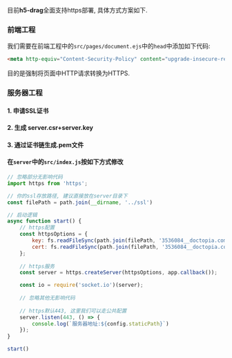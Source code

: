 <!--
 * @Date: 2021-01-20 23:25:29
 * @LastEditors: xuxiaoxi
 * @LastEditTime: 2021-01-22 21:48:34
 * @FilePath: /github-h5-drag/doc/zh/guide/deployDev/deploy.md
-->

目前**h5-drag**全面支持https部署, 具体方式方案如下.

### 前端工程

我们需要在前端工程中的`src/pages/document.ejs`中的`head`中添加如下代码:

``` html
<meta http-equiv="Content-Security-Policy" content="upgrade-insecure-requests">
```

目的是强制将页面中HTTP请求转换为HTTPS.

### 服务器工程

#### 1. 申请SSL证书

#### 2. 生成 server.csr+server.key

#### 3. 通过证书链生成.pem文件

#### 在`server`中的`src/index.js`按如下方式修改

``` js
// 忽略部分无影响代码
import https from 'https';

// 你的ssl存放路径, 建议直接放在server目录下
const filePath = path.join(__dirname, '../ssl')

// 启动逻辑
async function start() {
    // https配置
    const httpsOptions = {
        key: fs.readFileSync(path.join(filePath, '3536084__doctopia.com.cn.key')),  //ssl文件路径
        cert: fs.readFileSync(path.join(filePath, '3536084__doctopia.com.cn.pem'))  //ssl文件路径
    };
	
	// https服务
    const server = https.createServer(httpsOptions, app.callback());

    const io = require('socket.io')(server);
	
	// 忽略其他无影响代码
	
	// https默认443, 这里我们可以走公共配置
	server.listen(443, () => {
	    console.log(`服务器地址:${config.staticPath}`)
	});
}

start()
```